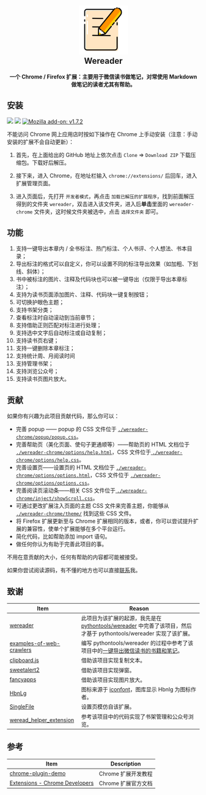 <h2 align="center"><img src="res/README/icon128.png" height="128"><br>Wereader</h2>

<p align="center"><strong>一个 Chrome / Firefox 扩展：主要用于微信读书做笔记，对常使用 Markdown 做笔记的读者尤其有帮助。</strong></p>

## 安装
<!-- (?<=store-v|Edge%20Add--ons-v)(\d{1,2}\.\d{1,2}\.\d{1,2}) for match version -->
[![](https://img.shields.io/badge/Chrome%20Web%20Store-v2.19.4-brightgreen)](https://chrome.google.com/webstore/detail/%E5%BE%AE%E4%BF%A1%E8%AF%BB%E4%B9%A6%E7%AC%94%E8%AE%B0%E5%8A%A9%E6%89%8B/cmlenojlebcodibpdhmklglnbaghpdcg?hl=zh-CN) [![](https://img.shields.io/badge/Edge%20Add--ons-v2.19.4-brightgreen)](https://microsoftedge.microsoft.com/addons/detail/%E5%BE%AE%E4%BF%A1%E8%AF%BB%E4%B9%A6%E7%AC%94%E8%AE%B0%E5%8A%A9%E6%89%8B/iblnlnnpkbhnempmcbioeholmemingmo) [![Mozilla add\-on: v1\.7\.2](https://img.shields.io/badge/Mozilla%20Add--ons-v1.7.2-brightgreen)](https://addons.mozilla.org/zh-CN/firefox/addon/%E5%BE%AE%E4%BF%A1%E8%AF%BB%E4%B9%A6%E7%AC%94%E8%AE%B0%E5%8A%A9%E6%89%8B/)

不能访问 Chrome 网上应用店时按如下操作在 Chrome 上手动安装（注意：手动安装的扩展不会自动更新）：

1. 首先，在上面给出的 GitHub 地址上依次点击 `Clone` => `Download ZIP` 下载压缩包。下载好后解压。

2. 接下来，进入 Chrome，在地址栏输入 `chrome://extensions/` 后回车，进入扩展管理页面。

3. 进入页面后，先打开 `开发者模式`，再点击 `加载已解压的扩展程序`，找到前面解压得到的文件夹 `wereader`，双击进入该文件夹，进入后**单击**里面的 `wereader-chrome` 文件夹，这时候文件夹被选中，点击 `选择文件夹` 即可。

## 功能

1. 支持一键导出本章内 / 全书标注、热门标注、个人书评、个人想法、书本目录；
2. 导出标注的格式可以自定义，你可以设置不同的标注导出效果（如加粗、下划线、斜体）；
3. 书中被标注的图片、注释及代码块也可以被一键导出（仅限于导出本章标注）；
4. 支持为读书页面添加图片、注释、代码块一键复制按钮；
5. 可切换护眼色主题；
6. 支持书架分类；
7. 查看标注时自动滚动到当前章节；
8. 支持借助正则匹配对标注进行处理；
9. 支持选中文字后自动标注或自动复制；
10. 支持读书页右键；
11. 支持一键删除本章标注；
12. 支持统计周、月阅读时间
13. 支持管理书架；
14. 支持浏览公众号；
15. 支持读书页图片放大。

## 贡献

如果你有兴趣为此项目贡献代码，那么你可以：

- 完善 popup —— popup 的 CSS 文件位于 [`./wereader-chrome/popup/popup.css`](https://github.com/Higurashi-kagome/wereader/blob/master/wereader-chrome/popup/popup.css)。
- 完善帮助页（美化页面、使句子更通顺等）——帮助页的 HTML 文档位于 [`./wereader-chrome/options/help.html`](https://github.com/Higurashi-kagome/wereader/blob/master/wereader-chrome/options/help.html)，CSS 文件位于[ `./wereader-chrome/options/help.css`](https://github.com/Higurashi-kagome/wereader/blob/master/wereader-chrome/options/help.css)。
- 完善设置页——设置页的 HTML 文档位于 [`./wereader-chrome/options/options.html`](https://github.com/Higurashi-kagome/wereader/blob/master/wereader-chrome/options/options.html)，CSS 文件位于 [`./wereader-chrome/options/options.css`](https://github.com/Higurashi-kagome/wereader/blob/master/wereader-chrome/options/options.css)。
- 完善阅读页滚动条——相关 CSS 文件位于[ `./wereader-chrome/inject/showScroll.css`](https://github.com/Higurashi-kagome/wereader/blob/master/wereader-chrome/inject/showScroll.css)。
- 可通过更改扩展注入页面的主题 CSS 文件来完善主题，你能够从 [`./wereader-chrome/theme/`](https://github.com/Higurashi-kagome/wereader/tree/master/wereader-chrome/theme) 找到这些 CSS 文件。
- 将 Firefox 扩展更新至与 Chrome 扩展相同的版本，或者，你可以尝试提升扩展的兼容性，使单个扩展能够在多个平台运行。
- 简化代码，比如帮助添加 import 语句。
- 做任何你认为有助于完善此项目的事。

不用在意贡献的大小，任何有帮助的内容都可能被接受。

如果你尝试阅读源码，有不懂的地方也可以直接[联系](mailto:higurashi-kagome@qq.com)我。

## 致谢

| Item                                                         | Reason                                                       |
| ------------------------------------------------------------ | ------------------------------------------------------------ |
| [wereader](https://github.com/arry-lee/wereader)             | 此项目为该扩展的起源，我先是在 [pythontools/wereader](https://github.com/liuhao326/pythontools/tree/master/wereader) 中完善了该项目，然后才基于 pythontools/wereader 实现了该扩展。 |
| [examples-of-web-crawlers](https://github.com/shengqiangzhang/examples-of-web-crawlers) | 编写 pythontools/wereader 的过程中参考了该项目中的[一键导出微信读书的书籍和笔记](https://github.com/shengqiangzhang/examples-of-web-crawlers/tree/master/12.%E4%B8%80%E9%94%AE%E5%AF%BC%E5%87%BA%E5%BE%AE%E4%BF%A1%E8%AF%BB%E4%B9%A6%E7%9A%84%E4%B9%A6%E7%B1%8D%E5%92%8C%E7%AC%94%E8%AE%B0)。 |
| [clipboard.js](https://github.com/zenorocha/clipboard.js)    | 借助该项目实现复制文本。                                     |
| [sweetalert2](https://github.com/sweetalert2/sweetalert2)    | 借助该项目实现弹窗。                                         |
| [fancyapps](https://github.com/fancyapps/fancybox)           | 借助该项目实现图片放大。                                     |
| [HbnLg](https://www.iconfont.cn/user/detail?spm=a313x.7781069.1998910419.dcc7d6115&userViewType=collections&uid=4451423) | 图标来源于 [iconfont](https://www.iconfont.cn/collections/index?spm=a313x.7781069.1998910419.3)，图库显示 Hbnlg 为图标作者。 |
| [SingleFile](https://github.com/gildas-lormeau/SingleFile)   | 设置页模仿自该扩展。                                         |
| [weread_helper_extension](https://github.com/ellipse42/weread_helper_extension) | 参考该项目中的代码实现了书架管理和公众号浏览。               |

## 参考

| Item                                                                            | Description         |
| ------------------------------------------------------------                    | ------------------- |
| [chrome-plugin-demo](https://github.com/sxei/chrome-plugin-demo)                | Chrome 扩展开发教程   |
| [Extensions - Chrome Developers](https://developer.chrome.com/docs/extensions/) | Chrome 扩展官方文档   |

